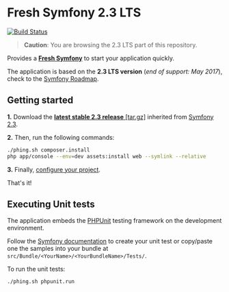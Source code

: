 Fresh Symfony 2.3 LTS
=====================
[![Build Status](https://magnum-ci.com/status/b9d4cccf813ad43c794cbb822e8f2f9c.png?branch=release/2.3_LTS)](https://magnum-ci.com/public/6c526f21990a8688e44d/builds)

> **Caution**: You are browsing the 2.3 LTS part of this repository.

Provides a [**Fresh Symfony**][1] to start your application quickly.

The application is based on the **2.3 LTS version** (*end of support: May 2017*), check to the [Symfony Roadmap][4].

Getting started
---------------
**1.** Download the [**latest stable 2.3 release** [tar.gz]][2] inherited from [Symfony 2.3][3].

**2.** Then, run the following commands:
```bash
./phing.sh composer.install
php app/console --env=dev assets:install web --symlink --relative
```

**3.** Finally, [configure your project][7].

That's it!

Executing Unit tests
--------------------

The application embeds the [PHPUnit][5] testing framework on the development environment.

Follow the [Symfony documentation][6] to create your unit test or copy/paste one the samples into your bundle at `src/Bundle/<YourName>/<YourBundleName>/Tests/`.

To run the unit tests:
```bash
./phing.sh phpunit.run
```


  [1]: https://bitbucket.org/kmelia/fresh-symfony "Fresh Symfony"
  [2]: https://bitbucket.org/kmelia/fresh-symfony/get/2.3_LTS-0.7.tar.gz "Latest stable 2.3 release of Fresh Symfony"
  [3]: https://github.com/symfony/symfony-standard/tree/2.3 "The 2.3 LTS version"
  [4]: https://symfony.com/roadmap "Symfony roadmap"
  [5]: https://phpunit.de/manual/current/en/ "4.x release"
  [6]: https://symfony.com/fr/doc/current/book/testing.html "Symfony documentation"
  [7]: https://bitbucket.org/kmelia/fresh-symfony/src/release/2.3_LTS/CONFIGURE.md "Fresh Symfony documentation"
